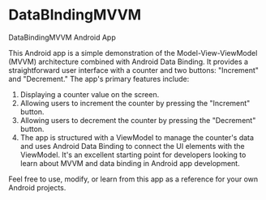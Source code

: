 # DataBIndingMVVM
DataBindingMVVM Android App

This Android app is a simple demonstration of the Model-View-ViewModel (MVVM) architecture combined with Android Data Binding. It provides a straightforward user interface with a counter and two buttons: "Increment" and "Decrement." The app's primary features include:

1) Displaying a counter value on the screen.
2) Allowing users to increment the counter by pressing the "Increment" button.
3) Allowing users to decrement the counter by pressing the "Decrement" button.
4) The app is structured with a ViewModel to manage the counter's data and uses Android Data Binding to connect the UI elements with the ViewModel. It's an excellent starting point for developers looking to learn about MVVM and data binding in Android app development.

Feel free to use, modify, or learn from this app as a reference for your own Android projects.
